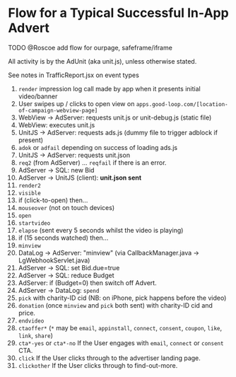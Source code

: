 # Flow for a Typical Successful In-App Advert

TODO @Roscoe add flow for ourpage, safeframe/iframe

All activity is by the AdUnit (aka unit.js), unless otherwise stated.

See notes in TrafficReport.jsx on event types

1. `render` impression log call made by app when it presents initial video/banner
2. User swipes up / clicks to open view on `apps.good-loop.com/[location-of-campaign-webview-page]`
3. WebView -> AdServer: requests unit.js or unit-debug.js (static file)
4. WebView: executes unit.js
5. UnitJS -> AdServer: requests ads.js (dummy file to trigger adblock if present)
6. `adok` or `adfail` depending on success of loading ads.js
7. UnitJS -> AdServer: requests unit.json
8. `req2` (from AdServer) ... `reqfail` if there is an error.
9. AdServer -> SQL: new Bid
10. AdServer -> UnitJS (client): **unit.json sent**
11. `render2`
12. `visible`
13. if (click-to-open) then...
14. `mouseover` (not on touch devices)
15. `open`
16. `startvideo`
17. `elapse` (sent every 5 seconds whilst the video is playing)
18. if (15 seconds watched) then...
19. `minview`
20. DataLog -> AdServer: "minview" (via CallbackManager.java -> LgWebhookServlet.java)
21. AdServer -> SQL: set Bid.due=true
22. AdServer -> SQL: reduce Budget
23. AdServer: if (Budget=0) then switch off Advert.
24. AdServer -> DataLog: `spend`
25. `pick` with charity-ID cid (NB: on iPhone, pick happens before the video)
26. `donation` (once `minview` and `pick` both sent) with charity-ID cid and price.
27. `endvideo`
28. `ctaoffer*` (`*` may be `email`, `appinstall`, `connect`, `consent`, `coupon`, `like`, `link`, `share`)
29. `cta*-yes` or `cta*-no` If the User engages with `email`, `connect` or `consent` CTA.
30. `click` If the User clicks through to the advertiser landing page.
31. `clickother` If the User clicks through to find-out-more.
